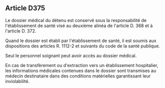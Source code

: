 Article D375
----
Le dossier médical du détenu est conservé sous la responsabilité de
l'établissement de santé visé au deuxième alinéa de l'article D. 368 et à
l'article D. 372.

Quand le dossier est établi par l'établissement de santé, il est soumis aux
dispositions des articles R. 1112-2 et suivants du code de la santé publique.

Seul le personnel soignant peut avoir accès au dossier médical.

En cas de transfèrement ou d'extraction vers un établissement hospitalier, les
informations médicales contenues dans le dossier sont transmises au médecin
destinataire dans des conditions matérielles garantissant leur inviolabilité.
